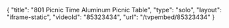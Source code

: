 {
    "title": "801 Picnic Time Aluminum Picnic Table",
    "type": "solo",
    "layout": "iframe-static",
    "videoId": "85323434",
    "url": "\/tvpembed\/85323434"
}